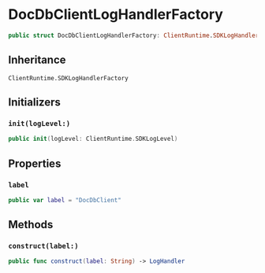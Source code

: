 # DocDbClientLogHandlerFactory

``` swift
public struct DocDbClientLogHandlerFactory: ClientRuntime.SDKLogHandlerFactory 
```

## Inheritance

`ClientRuntime.SDKLogHandlerFactory`

## Initializers

### `init(logLevel:)`

``` swift
public init(logLevel: ClientRuntime.SDKLogLevel) 
```

## Properties

### `label`

``` swift
public var label = "DocDbClient"
```

## Methods

### `construct(label:)`

``` swift
public func construct(label: String) -> LogHandler 
```
